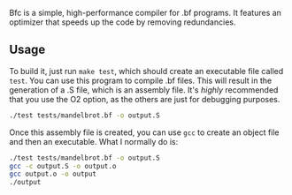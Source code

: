 Bfc is a simple, high-performance compiler for .bf programs. It features an optimizer that speeds up the code by removing redundancies.

## Usage
To build it, just run `make test`, which should create an executable file called `test`. You can use this program to compile .bf files. This will result in the generation of a .S file, which is an assembly file. It's *highly* recommended that you use the O2 option, as the others are just for debugging purposes.
```sh
./test tests/mandelbrot.bf -o output.S
```
Once this assembly file is created, you can use `gcc` to create an object file and then an executable. What I normally do is:
```sh
./test tests/mandelbrot.bf -o output.S
gcc -c output.S -o output.o
gcc output.o -o output
./output
```